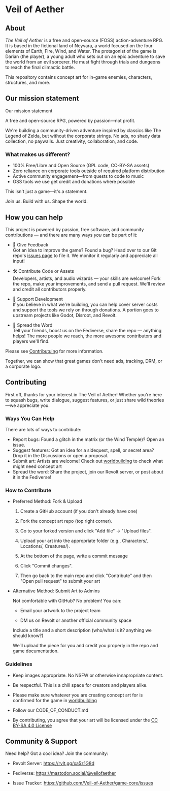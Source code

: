 # Veil of Aether

## About
*The Veil of Aether* is a free and open-source (FOSS) action-adventure RPG. It is based in the fictional land of Neyvara, a world focused on the four elements of Earth, Fire, Wind, and Water. The protagonist of the game is Darian (the player), a young adult who sets out on an epic adventure to save the world from an evil sorcerer. He must fight through trials and dungeons to reach the final climactic battle.

This repository contains concept art for in-game enemies, characters, structures, and more.

## Our mission statement

Our mission statement

A free and open-source RPG, powered by passion—not profit.

We're building a community-driven adventure inspired by classics like The Legend of Zelda, but without the corporate strings. No ads, no shady data collection, no paywalls. Just creativity, collaboration, and code.

### What makes us different?
- 100% Free/Libre and Open Source (GPL code, CC-BY-SA assets)
- Zero reliance on corporate tools outside of required platform distribution
- Active community engagement—from quests to code to music
- OSS tools we use get credit and donations where possible

This isn't just a game—it's a statement.

Join us. Build with us. Shape the world.


## How you can help

This project is powered by passion, free software, and community contributions — and there are many ways *you* can be part of it:

- 📝 Give Feedback  
Got an idea to improve the game? Found a bug? Head over to our Git repo's [issues page](https://github.com/Veil-of-Aether/game-core/issues) to file it. We monitor it regularly and appreciate all input!

- 🛠️ Contribute Code or Assets  
Developers, artists, and audio wizards — your skills are welcome! Fork the repo, make your improvements, and send a pull request. We'll review and credit all contributors properly.

- 💸 Support Development  
If you believe in what we're building, you can help cover server costs and support the tools we rely on through donations. A portion goes to upstream projects like Godot, Disroot, and Revolt.

- 📣 Spread the Word  
Tell your friends, boost us on the Fediverse, share the repo — anything helps! The more people we reach, the more awesome contributors and players we'll find.

Please see [Contributuing](#contributing) for more information.

Together, we can show that great games don't need ads, tracking, DRM, or a corporate logo.

## Contributing

First off, thanks for your interest in The Veil of Aether! Whether you're here to squash bugs, write dialogue, suggest features, or just share wild theories—we appreciate you.

### Ways You Can Help
There are lots of ways to contribute:

- Report bugs: Found a glitch in the matrix (or the Wind Temple)? Open an issue.
- Suggest features: Got an idea for a sidequest, spell, or secret area? Drop it in the Discussions or open a proposal.
- Submit art: Artists are welcome! Check out [worldbuilding](https://github.com/Veil-of-Aether/worldbuilding) to check what might need concept art
- Spread the word: Share the project, join our Revolt server, or post about it in the Fediverse!

### How to Contribute
- Preferred Method: Fork & Upload
  1. Create a GitHub account (if you don't already have one)

  2. Fork the concept art repo (top right corner).

  3. Go to your forked version and click "Add file" → "Upload files".

  4. Upload your art into the appropriate folder (e.g., Characters/, Locations/, Creatures/).

  5. At the bottom of the page, write a commit message

  6. Click "Commit changes".

  7. Then go back to the main repo and click "Contribute" and then "Open pull request" to submit your art

- Alternative Method: Submit Art to Admins

  Not comfortable with GitHub? No problem! You can:

  - Email your artwork to the project team

  - DM us on Revolt or another official community space

  Include a title and a short description (who/what is it? anything we should know?)

  We’ll upload the piece for you and credit you properly in the repo and game documentation.


### Guidelines
- Keep images appropriate. No NSFW or otherwise innapropriate content.

- Be respectful. This is a chill space for creators and players alike.

- Please make sure whatever you are creating concept art for is confirmed for the game in [worldbuilding](https://github.com/Veil-of-Aether/worldbuilding)

- Follow our CODE_OF_CONDUCT.md

- By contributing, you agree that your art will be licensed under the [CC BY-SA 4.0 License](LICENSE)

## Community & Support
Need help? Got a cool idea? Join the community:

- Revolt Server: https://rvlt.gg/xa5z1G8d

- Fediverse: https://mastodon.social/@veilofaether

- Issue Tracker: https://github.com/Veil-of-Aether/game-core/issues